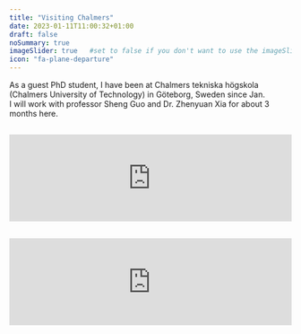 ```yaml
---
title: "Visiting Chalmers"
date: 2023-01-11T11:00:32+01:00
draft: false
noSummary: true
imageSlider: true   #set to false if you don't want to use the imageSlider but a featuredImage
icon: "fa-plane-departure"
---
```

As a guest PhD student, I have been at Chalmers tekniska högskola (Chalmers University of Technology) in Göteborg, Sweden since Jan.  
I will work with professor Sheng Guo and Dr. Zhenyuan Xia for about 3 months here.

<iframe class="hatenablogcard" style="width:100%;height:155px;margin:15px 0;max-width:680px;" title="Chalmers University of Technology | Chalmers" src="https://hatenablog-parts.com/embed?url=https://www.chalmers.se/en/Pages/default.aspx" frameborder="0" scrolling="no"></iframe>

<iframe class="hatenablogcard" style="width:100%;height:155px;margin:15px 0;max-width:680px;" title="Sheng Guo's Research Group - News" src="https://hatenablog-parts.com/embed?url=https://sites.google.com/view/high-entropy-alloys/news?authuser=0#h.xx1pccqlinq" frameborder="0" scrolling="no"></iframe>